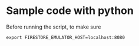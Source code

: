 # Sample code with python

Before running the script, to make sure

```
export FIRESTORE_EMULATOR_HOST=localhost:8080
```
